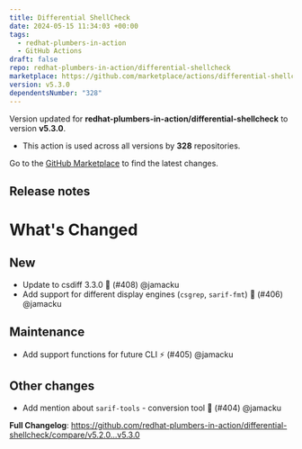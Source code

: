 ```yaml
---
title: Differential ShellCheck
date: 2024-05-15 11:34:03 +00:00
tags:
  - redhat-plumbers-in-action
  - GitHub Actions
draft: false
repo: redhat-plumbers-in-action/differential-shellcheck
marketplace: https://github.com/marketplace/actions/differential-shellcheck
version: v5.3.0
dependentsNumber: "328"
---
```



Version updated for **redhat-plumbers-in-action/differential-shellcheck** to version **v5.3.0**.
- This action is used across all versions by **328** repositories.

Go to the [GitHub Marketplace](https://github.com/marketplace/actions/differential-shellcheck) to find the latest changes.

## Release notes

# What's Changed

## New

* Update to csdiff 3.3.0 :feet:  (#408) @jamacku
* Add support for different display engines (`csgrep`, `sarif-fmt`) :rocket:  (#406) @jamacku

## Maintenance

* Add support functions for future CLI :zap:  (#405) @jamacku

## Other changes

* Add mention about `sarif-tools` - conversion tool :turtle:  (#404) @jamacku

**Full Changelog**: https://github.com/redhat-plumbers-in-action/differential-shellcheck/compare/v5.2.0...v5.3.0

